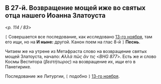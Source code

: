## В 27-й. Возвращение мощей иже во святых отца нашего Иоанна Златоуста

<*p. 114 / 83*>

`[` Совершается все последование, как исследовано [13-го ноября](../11_november/11_13_MES.ru.md), 
там его ищи, но на **И ныне:** другой. Канон поем на глас 8-й `]` **Песнь**. 

Читаем же на утрене из Метафраста слово на возвращение святых мощей Златоуста, начало: 
*̓Αλλὰ πῶς ἄν τις* <*BHG 877*>. Есть же и слово Космы Веститора (*βεστήτωρος*) на возвращение их, 
ищи его в Панегирике. 

Последование же Литургии, `[` подобно `]` [13-го ноября](../11_november/11_13_MES.ru.md).
